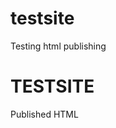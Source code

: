 # testsite
Testing html publishing
<!DOCTYPE html>
<html>
<body>

<h1>TESTSITE</h1>
<p>Published HTML</p>

</body>
</html>
